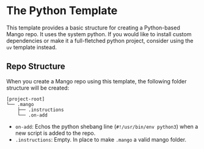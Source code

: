 # The Python Template

This template provides a basic structure for creating a Python-based Mango repo. It uses the system python. If you would like to install custom dependencies or make it a full-fletched python project, consider using the `uv` template instead.

## Repo Structure

When you create a Mango repo using this template, the following folder structure will be created:

```
[project-root]
└── .mango
    ├── .instructions
    └── .on-add
```

- `on-add`: Echos the python shebang line (`#!/usr/bin/env python3`) when a new script is added to the repo.
- `.instructions`: Empty. In place to make `.mango` a valid mango folder.
